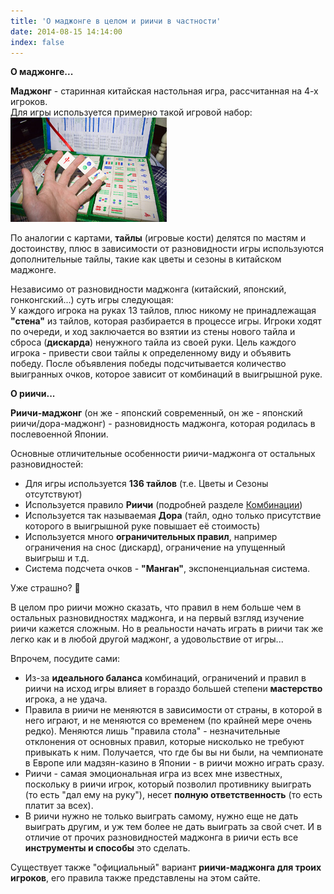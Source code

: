 ```yaml
---
title: 'О маджонге в целом и риичи в частности'
date: 2014-08-15 14:14:00
index: false
---
```


**О маджонге...**  

**Маджонг** - старинная китайская настольная игра, рассчитанная на 4-х игроков.  
Для игры используется примерно такой игровой набор:  
![](/images/mahjong/tile/mahjong.jpg)  

По аналогии с картами, **тайлы** (игровые кости) делятся по мастям и достоинству, плюс в зависимости от разновидности игры используются дополнительные тайлы, такие как цветы и сезоны в китайском маджонге.  

Независимо от разновидности маджонга (китайский, японский, гонконгский...) суть игры следующая:  
У каждого игрока на руках 13 тайлов, плюс никому не принадлежащая **"стена"** из тайлов, которая разбирается в процессе игры. Игроки ходят по очереди, и ход заключается во взятии из стены нового тайла и сброса (**дискарда**) ненужного тайла из своей руки. Цель каждого игрока - привести свои тайлы к определенному виду и объявить победу. После объявления победы подсчитывается количество выигранных очков, которое зависит от комбинаций в выигрышной руке.

**О риичи...**  

**Риичи-маджонг** (он же - японский современный, он же - японский риичи/дора-маджонг) - разновидность маджонга, которая родилась в послевоенной Японии.  

Основные отличительные особенности риичи-маджонга от остальных разновидностей:

*   Для игры используется **136 тайлов** (т.е. Цветы и Сезоны отсутствуют)
*   Используется правило **Риичи** (подробней разделе [Комбинации](/ru/риичи-маджонг/игровые-комбинации/))
*   Используется так называемая **Дора** (тайл, одно только присутствие которого в выигрышной руке повышает её стоимость)
*   Используется много **ограничительных правил**, например ограничения на снос (дискард), ограничение на упущенный выигрыш и т.д.
*   Система подсчета очков - **"Манган"**, экспоненциальная система.

Уже страшно? 🙂

В целом про риичи можно сказать, что правил в нем больше чем в остальных разновидностях маджонга, и на первый взгляд изучение риичи кажется сложным. Но в реальности начать играть в риичи так же легко как и в любой другой маджонг, а удовольствие от игры...  

Впрочем, посудите сами:

*   Из-за **идеального баланса** комбинаций, ограничений и правил в риичи на исход игры влияет в гораздо большей степени **мастерство** игрока, а не удача.
*   Правила в риичи не меняются в зависимости от страны, в которой в него играют, и не меняются со временем (по крайней мере очень редко). Меняются лишь "правила стола" - незначительные отклонения от основных правил, которые нисколько не требуют привыкать к ним. Получается, что где бы вы ни были, на чемпионате в Европе или мадзян-казино в Японии - в риичи можно играть сразу.
*   Риичи - самая эмоциональная игра из всех мне известных, поскольку в риичи игрок, который позволил противнику выиграть (то есть "дал ему на руку"), несет **полную ответственность** (то есть платит за всех).
*   В риичи нужно не только выиграть самому, нужно еще не дать выиграть другим, и уж тем более не дать выиграть за свой счет. И в отличие от прочих разновидностей маджонга в риичи есть все **инструменты и способы** это сделать.

Существует также "официальный" вариант **риичи-маджонга для троих игроков**, его правила также представлены на этом сайте.
